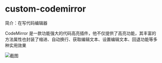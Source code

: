 # custom-codemirror

简介：在写代码编辑器

CodeMirror 是一款功能强大的代码高亮插件，他不仅提供了高亮功能，其丰富的方法属性也封装了缩进、自动换行、获取编辑文本、设置编辑文本、回退功能等多种实用效果

![截图](https://unpkg.com/@icedesign/custom-codemirror-block/screenshot.png)
